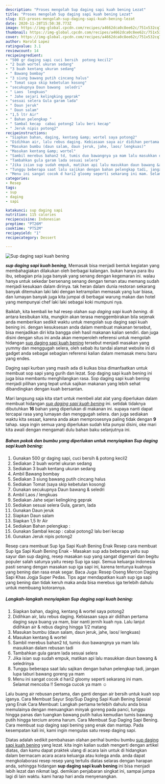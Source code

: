 ```yaml
---
description: "Proses mengolah Sup daging sapi kuah bening Lezat"
title: "Proses mengolah Sup daging sapi kuah bening Lezat"
slug: 815-proses-mengolah-sup-daging-sapi-kuah-bening-lezat
date: 2020-11-28T15:50:38.773Z
image: https://img-global.cpcdn.com/recipes/a4662dca0c8ee62c/751x532cq70/sup-daging-sapi-kuah-bening-foto-resep-utama.jpg
thumbnail: https://img-global.cpcdn.com/recipes/a4662dca0c8ee62c/751x532cq70/sup-daging-sapi-kuah-bening-foto-resep-utama.jpg
cover: https://img-global.cpcdn.com/recipes/a4662dca0c8ee62c/751x532cq70/sup-daging-sapi-kuah-bening-foto-resep-utama.jpg
author: Harold Lopez
ratingvalue: 3.1
reviewcount: 14
recipeingredient:
- "500 gr daging sapi cuci bersih  potong kecil2"
- "2 buah wortel ukuran sedang"
- "3 buah kentang ukuran sedang"
- " Bawang bombay"
- "3 siung bawang putih cincang halus"
- " Tomat saya skip kebetulan kosong"
- "secukupnya Daun bawang  seledri"
- " Laos  lengkuas"
- " Jahe sejari kelingking geprak"
- "sesuai selera Gula garam lada"
- " Daun jeruk"
- " Daun salam"
- "1,5 ltr Air"
- " Bahan pelengkap "
- " Sambal kecap  cabai potong2 lalu beri kecap"
- " Jeruk nipis potong2"
recipeinstructions:
- "Siapkan bahan, daging, kentang &amp; wortel saya potong2"
- "Didihkan air, lalu rebus daging. Kebiasaan saya air didihan pertama daging saya buang ya mam, biar nanti jernih kuah nya. Lalu lanjut didihkan air &amp; rebus daging hingga 1/2 matang"
- "Masukan bumbu (daun salam, daun jeruk, jahe, laos/ lengkuas)"
- "Masukan kentang &amp; wortel"
- "Sambil merebus bahan2 td, tumis duo bawangnya ya mam lalu masukkan dalam rebusan tadi"
- "Tambahkan gula garam lada sesuai selera"
- "Jika isian sup sudah empuk, matikan api lalu masukkan daun bawang &amp; seledrinya"
- "Tunggu beberapa saat lalu sajikan dengan bahan pelengkap tadi, jangan lupa taburi bawang goreng ya mam"
- "Menu ini sangat cocok d hari2 gloomy seperti sekarang ini mam. Selamat mencoba !! Semoga cucok ya mam ☺️"
categories:
- Resep
tags:
- sup
- daging
- sapi

katakunci: sup daging sapi 
nutrition: 115 calories
recipecuisine: Indonesian
preptime: "PT26M"
cooktime: "PT52M"
recipeyield: "1"
recipecategory: Dessert

---
```



![Sup daging sapi kuah bening](https://img-global.cpcdn.com/recipes/a4662dca0c8ee62c/751x532cq70/sup-daging-sapi-kuah-bening-foto-resep-utama.jpg)

<b><i>sup daging sapi kuah bening</i></b>, Memasak bisa menjadi bentuk kegiatan yang membahagiakan dilakukan oleh berbagai kalangan. bukan hanya para ibu ibu, sebagian pria juga banyak yang senang dengan kegemaran ini. walau hanya untuk sekedar bersenang senang dengan teman atau memang sudah menjadi kesukaan dalam dirinya. tak heran dalam dunia restoran sekarang banyak ditemukan laki laki dengan ketrampilan memasak yang luar biasa, dan lumayan banyak juga kita jumpai di berbagai warung makan dan hotel yang mempunyai chef laki laki sebagai koki mumpuni nya.

Baiklah, kita kembali ke hal resep olahan <i>sup daging sapi kuah bening</i>. di antara kesibukan kita, mungkin akan terasa menggembirakan bila sejenak anda memberikan sedikit waktu untuk mengolah sup daging sapi kuah bening ini. dengan kesuksesan anda dalam membuat makanan tersebut, bisa menjadikan diri kita bangga oleh hasil makanan kalian sendiri. dan juga disini dengan situs ini anda akan memperoleh referensi untuk mengolah hidangan <u>sup daging sapi kuah bening</u> tersebut menjadi masakan yang yummy dan menggugah selera, oleh sebab itu tandai alamat website ini di gadget anda sebagai sebagian referensi kalian dalam memasak menu baru yang endes.

Daging sapi kurban yang masih ada di kulkas bisa dimanfaatkan untuk membuat sop sapi yang gurih dan lezat. Sop daging sapi kuah bening ini juga bisa membantu menghilangkan rasa. Sop daging sapi kuah bening menjadi pilihan yang tepat untuk sajikan makanan yang lebih sehat dibandingkan dengan kuah bersantan.


Mari langsung saja kita start untuk membeli alat alat yang diperlukan dalam membuat hidangan <u><i>sup daging sapi kuah bening</i></u> ini. setidak tidaknya dibutuhkan <b>16</b> bahan yang diperlukan di makanan ini. supaya nanti dapat tercapai rasa yang lumayan dan menggugah selera. dan juga sediakan waktu kita sesaat, karena anda akan memprosesnya paling tidak dengan <b>9</b> tahap. saya ingin semua yang diperlukan sudah kita punyai disini, oke mari kita awali dengan mengamati dulu bahan baku selanjutnya ini.

<!--inarticleads1-->

##### Bahan pokok dan bumbu yang diperlukan untuk menyiapkan Sup daging sapi kuah bening:

1. Gunakan 500 gr daging sapi, cuci bersih &amp; potong kecil2
1. Sediakan 2 buah wortel ukuran sedang
1. Sediakan 3 buah kentang ukuran sedang
1. Ambil  Bawang bombay
1. Sediakan 3 siung bawang putih cincang halus
1. Sediakan  Tomat (saya skip kebetulan kosong)
1. Gunakan secukupnya Daun bawang &amp; seledri
1. Ambil  Laos / lengkuas
1. Sediakan  Jahe sejari kelingking geprak
1. Sediakan sesuai selera Gula, garam, lada
1. Gunakan  Daun jeruk
1. Siapkan  Daun salam
1. Siapkan 1,5 ltr Air
1. Sediakan  Bahan pelengkap :
1. Gunakan  Sambal kecap : cabai potong2 lalu beri kecap
1. Gunakan  Jeruk nipis potong2


Resep cara membuat Sup Iga Sapi Kuah Bening Enak Resep cara membuat Sup Iga Sapi Kuah Bening Enak - Masakan sup ada beberapa yaitu sup sayur dan sup daging, resep masakan sup yang sangat digemari dan begitu populer salah satunya yaitu resep Sup iga sapi. Semua keluarga indonesia pasti senang dengan masakan sup iga sapi ini, karena tentunya kuahnya yang bening dan rasa enak segar. Baca Juga: Resep Oseng Mercon Daging Sapi Khas Jogja Super Pedas. Tips agar mendapatkan kuah sup iga sapi yang bening dan tidak keruh maka anda bisa merebus iga terlebih dahulu untuk membuang kotorannya. 

<!--inarticleads2-->

##### Langkah-langkah menyiapkan Sup daging sapi kuah bening:

1. Siapkan bahan, daging, kentang &amp; wortel saya potong2
1. Didihkan air, lalu rebus daging. Kebiasaan saya air didihan pertama daging saya buang ya mam, biar nanti jernih kuah nya. Lalu lanjut didihkan air &amp; rebus daging hingga 1/2 matang
1. Masukan bumbu (daun salam, daun jeruk, jahe, laos/ lengkuas)
1. Masukan kentang &amp; wortel
1. Sambil merebus bahan2 td, tumis duo bawangnya ya mam lalu masukkan dalam rebusan tadi
1. Tambahkan gula garam lada sesuai selera
1. Jika isian sup sudah empuk, matikan api lalu masukkan daun bawang &amp; seledrinya
1. Tunggu beberapa saat lalu sajikan dengan bahan pelengkap tadi, jangan lupa taburi bawang goreng ya mam
1. Menu ini sangat cocok d hari2 gloomy seperti sekarang ini mam. Selamat mencoba !! Semoga cucok ya mam ☺️


Lalu buang air rebusan pertama, dan ganti dengan air bersih untuk kuah sop iganya. Cara Membuat Sayur Sop/Sup Daging Sapi Kuah Bening Spesial yang Enak Cara Membuat: Langkah pertama terlebih dahulu anda bisa memulainya dengan menuangkan minyak goreng pada panci, tunggu hingga panas dan tuangkan bawang putih halus kemudian tumis bawang putih hingga tercium aroma harum. Cara Membuat Sup Daging Sapi Bening. Cara membuat sup daging sapi bening yang enak dan mantap. Pada kesempatan kali ini, kami ingin mengulas satu resep daging sapi. 

Diatas adalah sedikit pembahasan olahan perihal bumbu bumbu <u>sup daging sapi kuah bening</u> yang lezat. kita ingin kalian sudah mengerti dengan artikel diatas, dan kamu dapat praktek ulang di acara lain untuk di hidangkan dalam bermacam acara acara keluarga atau kolega anda. anda dapat mengkolaborasi resep resep yang tertulis diatas selaras dengan harapan anda, sehingga hidangan <b>sup daging sapi kuah bening</b> ini bisa menjadi lebih lezat dan nikmat lagi. demikian penjabaran singkat ini, sampai jumpa lagi di lain waktu. kami harap hari anda menyenangkan.
